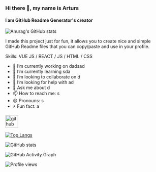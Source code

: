 ### Hi there 👋, my name is Arturs
#### I am GitHub Readme Generator's creator
![Anurag's GitHub stats](https://github-readme-stats.vercel.app/api?username=anuraghazra&count_private=true)


I made this project just for fun, it allows you to create nice and simple GitHub Readme files that you can copy/paste and use in your profile.

Skills: VUE JS / REACT / JS / HTML / CSS

- 🔭 I’m currently working on dadsad 
- 🌱 I’m currently learning sda 
- 👯 I’m looking to collaborate on d 
- 🤔 I’m looking for help with ad 
- 💬 Ask me about d 
- 📫 How to reach me: s 
- 😄 Pronouns: s 
- ⚡ Fun fact: a 


[<img src='https://cdn.jsdelivr.net/npm/simple-icons@3.0.1/icons/github.svg' alt='github' height='40'>](https://github.com/BabaGanoushXD)  

[![Top Langs](https://github-readme-stats.vercel.app/api/top-langs/?username=BabaGanoushXD)](https://github.com/anuraghazra/github-readme-stats)

![GitHub stats](https://github-readme-stats.vercel.app/api?username=BabaGanoushXD&show_icons=true)  

![GitHub Activity Graph](https://activity-graph.herokuapp.com/graph?username=BabaGanoushXD)  

![Profile views](https://gpvc.arturio.dev/BabaGanoushXD)  
